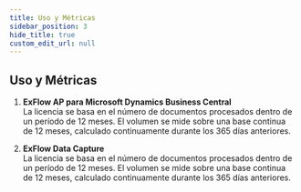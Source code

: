 ```yaml
---
title: Uso y Métricas
sidebar_position: 3
hide_title: true
custom_edit_url: null
---
```

## Uso y Métricas


1. **ExFlow AP para Microsoft Dynamics Business Central**<br/>
La licencia se basa en el número de documentos procesados dentro de un período de 12 meses. El volumen se mide sobre una base continua de 12 meses, calculado continuamente durante los 365 días anteriores.<br/>


2.	**ExFlow Data Capture**<br/>
La licencia se basa en el número de documentos procesados dentro de un período de 12 meses. El volumen se mide sobre una base continua de 12 meses, calculado continuamente durante los 365 días anteriores.



